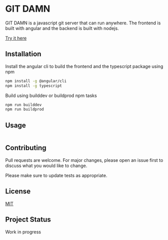 # GIT DAMN

GIT DAMN is a javascript git server that can run anywhere. The frontend is built with angular and the backend is built with nodejs.

[Try it here](https://www.gitdamn.com)

## Installation

Install the angular cli to build the frontend and the typescript package using npm

```bash
npm install -g @angular/cli
npm install -g typescript
```
Build using builddev or buildprod npm tasks
```bash
npm run builddev
npm run buildprod
```

## Usage

```python

```

## Contributing

Pull requests are welcome. For major changes, please open an issue first
to discuss what you would like to change.

Please make sure to update tests as appropriate.

## License

[MIT](https://choosealicense.com/licenses/mit/)

## Project Status
Work in progress
